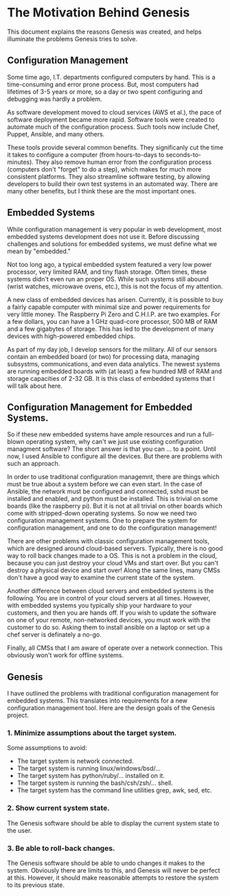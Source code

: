 The Motivation Behind Genesis
=============================

This document explains the reasons Genesis was created,
and helps illuminate the problems Genesis tries to solve.

## Configuration Management

Some time ago, I.T. departments configured computers by hand.
This is a time-consuming and error prone process.
But, most computers had lifetimes of 3-5 years or more, so a day
or two spent configuring and debugging was hardly a problem.

As software development moved to cloud services (AWS et al.), the
pace of software deployment became more rapid.  Software tools were
created to automate much of the configuration process.  Such tools
now include Chef, Puppet, Ansible, and many others.

These tools provide several common benefits.  They significanly cut
the time it takes to configure a computer (from hours-to-days to
seconds-to-minutes).  They also remove human error from the configuration
process (computers don't "forget" to do a step), which makes for much
more consistent platforms.  They also streamline software testing, by
allowing developers to build their own test systems in an automated way.
There are many other benefits, but I think these are the most important
ones.

## Embedded Systems

While configuration management is very popular in web development,
most embedded systems development does not use it.  Before discussing
challenges and solutions for embedded systems, we must define what
we mean by "embedded."

Not too long ago, a typical embedded system featured a very low power
processor, very limited RAM, and tiny flash storage.  Often times,
these systems didn't even run an proper OS.  While such systems still
abound (wrist watches, microwave ovens, etc.), this is not the focus
of my attention.

A new class of embedded devices has arisen.  Currently, it is possible
to buy a fairly capable computer with minimal size and power requirements
for very little money.  The Raspberry Pi Zero and C.H.I.P. are two examples.
For a few dollars, you can have a 1 GHz quad-core processor, 500 MB of RAM
and a few gigabytes of storage.  This has led to the development of many
devices with high-powered embedded chips.

As part of my day job, I develop sensors for the military.  All of our
sensors contain an embedded board (or two) for processing data,
managing subsystms, communications, and even data analytics.  The newest
systems are running embedded boards with (at least) a few hundred MB of
RAM and storage capacities of 2-32 GB.  It is this class of embedded
systems that I will talk about here.

## Configuration Management for Embedded Systems.

So if these new embedded systems have ample resources and run a full-blown
operating system, why can't we just use existing configuration managment
software?  The short answer is that you can ... to a point.  Until now,
I used Ansible to configure all the devices.  But there are problems with
such an approach.

In order to use traditional configuration managemnt, there are things which
must be true about a system before we can even start.  In the case of Ansible,
the network must be configured and connected, sshd must be installed and enabled,
and python must be installed.  This is trivial on some boards (like
the raspberry pi). But it is not at all trivial on other boards which come with
stripped-down operating systems.  So now we need two configuration management
systems.  One to prepare the system for configuration management, and one to
do the configuration management!

There are other problems with classic configuration management tools, which
are designed around cloud-based servers.  Typically, there is no good way
to roll back changes made to a OS.  This is not a problem in the cloud,
because you can just destroy your cloud VMs and start over.  But you can't
destroy a physical device and start over!  Along the same lines, many
CMSs don't have a good way to examine the current state of the system.

Another difference between cloud servers and embedded systems is the
following.  You are in control of your cloud servers at all times. However,
with embedded systems you typically ship your hardware to your customers,
and then you are hands off.  If you wish to update the software on one
of your remote, non-networked devices, you must work with the customer to
do so.  Asking them to install ansible on a laptop or set up a chef server
is definately a no-go.

Finally, all CMSs that I am aware of operate over a network connection.
This obviously won't work for offline systems.

## Genesis

I have outlined the problems with traditional configuration management
for embedded systems.  This translates into requirements for a new configuration
management tool.  Here are the design goals of the Genesis project.

### 1. Minimize assumptions about the target system.

Some assumptions to avoid:

- The target system is network connected.
- The target system is running linux/windows/bsd/...
- The target system has python/ruby/... installed on it.
- The target system is running the bash/csh/zsh/... shell.
- The target system has the command line utilities grep, awk, sed, etc.

### 2. Show current system state.

The Genesis software should be able to display the current system state
to the user.

### 3. Be able to roll-back changes.

The Genesis software should be able to undo changes it makes to the system.
Obviously there are limits to this, and Genesis will never be perfect at this.
However, it should make reasonable attempts to restore the system to its
previous state.

